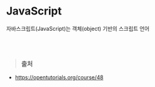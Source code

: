 # JavaScript
자바스크립트(JavaScript)는 객체(object) 기반의 스크립트 언어


<br><br>
> ### 출처
- https://opentutorials.org/course/48
